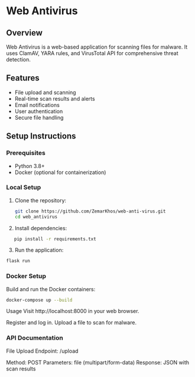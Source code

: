 # Web Antivirus

## Overview
Web Antivirus is a web-based application for scanning files for malware. It uses ClamAV, YARA rules, and VirusTotal API for comprehensive threat detection.

## Features
- File upload and scanning
- Real-time scan results and alerts
- Email notifications
- User authentication
- Secure file handling

## Setup Instructions

### Prerequisites
- Python 3.8+
- Docker (optional for containerization)

### Local Setup
1. Clone the repository:
   ```bash
   git clone https://github.com/ZemarKhos/web-anti-virus.git
   cd web_antivirus
2. Install dependencies:
```bash
   pip install -r requirements.txt
```
3. Run the application:
```bash
flask run
```

### Docker Setup

Build and run the Docker containers:
```bash
docker-compose up --build
```
Usage
Visit http://localhost:8000 in your web browser.

Register and log in.
Upload a file to scan for malware.

### API Documentation
File Upload
Endpoint: /upload

Method: POST
Parameters: file (multipart/form-data)
Response: JSON with scan results
